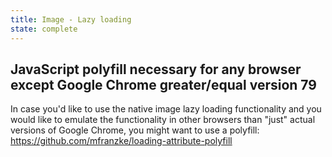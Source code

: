 ```yaml
---
title: Image - Lazy loading
state: complete
---
```


## JavaScript polyfill necessary for any browser except Google Chrome greater/equal version 79

In case you'd like to use the native image lazy loading functionality and you would like to emulate the functionality in other browsers than "just" actual versions of Google Chrome, you might want to use a polyfill: <https://github.com/mfranzke/loading-attribute-polyfill>
